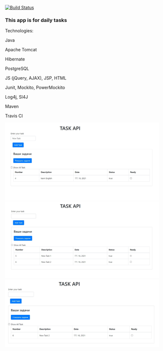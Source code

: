 [![Build Status](https://travis-ci.org/zely20/job4j_todo.svg?branch=master)](https://travis-ci.org/zely20/job4j_todo)
### This app is for daily tasks

Technologies:

Java

Apache Tomcat

Hibernate

PostgreSQL

JS (jQuery, AJAX), JSP, HTML

Junit, Mockito, PowerMockito

Log4j, Sl4J 

Maven

Travis CI

![ScreenShot](images/image_1.jpg)
![ScreenShot](images/image_2.jpg)
![ScreenShot](images/image_3.jpg)
